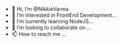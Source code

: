 - 👋 Hi, I’m @NikkieVarma
- 👀 I’m interested in FrontEnd Development...
- 🌱 I’m currently learning NodeJS...
- 💞️ I’m looking to collaborate on ...
- 📫 How to reach me ...

<!---
NikkieVarma/NikkieVarma is a ✨ special ✨ repository because its `README.md` (this file) appears on your GitHub profile.
You can click the Preview link to take a look at your changes.
--->

